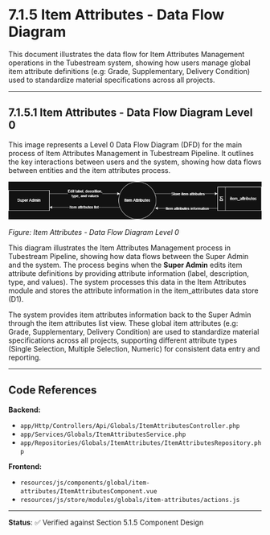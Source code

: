 # 7.1.5 Item Attributes - Data Flow Diagram

This document illustrates the data flow for Item Attributes Management operations in the Tubestream system, showing how users manage global item attribute definitions (e.g: Grade, Supplementary, Delivery Condition) used to standardize material specifications across all projects.

---

## 7.1.5.1 Item Attributes - Data Flow Diagram Level 0

This image represents a Level 0 Data Flow Diagram (DFD) for the main process of Item Attributes Management in Tubestream Pipeline. It outlines the key interactions between users and the system, showing how data flows between entities and the item attributes process.

![7.1.5-Item-Attributes-0.png](7.1.5-Item-Attributes-0.png)

*Figure: Item Attributes - Data Flow Diagram Level 0*

This diagram illustrates the Item Attributes Management process in Tubestream Pipeline, showing how data flows between the Super Admin and the system. The process begins when the **Super Admin** edits item attribute definitions by providing attribute information (label, description, type, and values). The system processes this data in the Item Attributes module and stores the attribute information in the item_attributes data store (D1).

The system provides item attributes information back to the Super Admin through the item attributes list view. These global item attributes (e.g: Grade, Supplementary, Delivery Condition) are used to standardize material specifications across all projects, supporting different attribute types (Single Selection, Multiple Selection, Numeric) for consistent data entry and reporting.

---

## Code References

**Backend:**
- `app/Http/Controllers/Api/Globals/ItemAttributesController.php`
- `app/Services/Globals/ItemAttributesService.php`
- `app/Repositories/Globals/ItemAttributes/ItemAttributesRepository.php`

**Frontend:**
- `resources/js/components/global/item-attributes/ItemAttributesComponent.vue`
- `resources/js/store/modules/globals/item-attributes/actions.js`

---

**Status**: ✅ Verified against Section 5.1.5 Component Design
